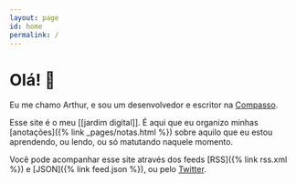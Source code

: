 ```yaml
---
layout: page
id: home
permalink: /
---
```


# Olá! 👋

Eu me chamo Arthur, e sou um desenvolvedor e escritor na [Compasso](https://www.compasso.com.br).

Esse site é o meu [[jardim digital]]. É aqui que eu organizo minhas [anotações]({% link _pages/notas.html %}) sobre aquilo que eu estou aprendendo, ou lendo, ou só matutando naquele momento.

Você pode acompanhar esse site através dos feeds [RSS]({% link rss.xml %}) e [JSON]({% link feed.json %}), ou pelo [Twitter](https://twitter.com/).
